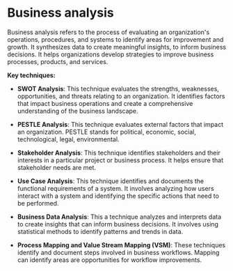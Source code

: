 # Business analysis

Business analysis refers to the process of evaluating an organization's operations, procedures, and systems to identify areas for improvement and growth. It synthesizes data to create meaningful insights, to inform business decisions. It helps organizations develop strategies to improve business processes, products, and services.

**Key techniques:**

* **SWOT Analysis**: This technique evaluates the strengths, weaknesses, opportunities, and threats relating to an organization. It identifies factors that impact business operations and create a comprehensive understanding of the business landscape.

* **PESTLE Analysis**: This technique evaluates external factors that impact an organization. PESTLE stands for political, economic, social, technological, legal, environmental.

* **Stakeholder Analysis**: This technique identifies stakeholders and their interests in a particular project or business process. It helps ensure that stakeholder needs are met.

* **Use Case Analysis**: This technique identifies and documents the functional requirements of a system. It involves analyzing how users interact with a system and identifying the specific actions that need to be performed.

* **Business Data Analysis**: This a technique analyzes and interprets data to create insights that can inform business decisions. It involves using statistical methods to identify patterns and trends in data.

* **Process Mapping and Value Stream Mapping (VSM)**: These techniques identify and document steps involved in business workflows. Mapping can identify areas are opportunities for workflow improvements.
